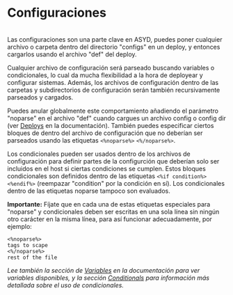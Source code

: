 Configuraciones
==============
<br/>
Las configuraciones son una parte clave en ASYD, puedes poner cualquier archivo o carpeta dentro del directorio "configs"
en un deploy, y entonces cargarlos usando el archivo "def" del deploy.

Cualquier archivo de configuración será parseado buscando variables o condicionales, lo cual da mucha
flexibilidad a la hora de deployear y configurar sistemas. Además, los archivos de configuración dentro de
las carpetas y subdirectorios de configuración serán también recursivamente parseados y cargados.

Puedes anular globalmente este comportamiento añadiendo el parámetro "noparse" en el archivo "def"
cuando cargues un archivo config o config dir (ver [Deploys](deploys.md) en la documentación).
También puedes especificar ciertos bloques de dentro del archivo de configuración que no deberían ser
parseados usando las etiquetas `<%noparse%>` `<%/noparse%>`.

Los condicionales pueden ser usados dentro de los archivos de configuración para definir partes de la configurción que deberían
solo ser incluidos en el host si ciertas condiciones se cumplen. Estos bloques condicionales son definidos dentro de
las etiquetas `<%if condition%>` `<%endif%>` (reempazar "condition" por la condición en sí).
Los condicionales dentro de las etiquetas noparse tampoco son evaluados.

**Importante:** Fíjate que en cada una de estas etiquetas especiales para "noparse" y condicionales deben ser escritas
en una sola línea sin ningún otro carácter en la misma línea, para así funcionar adecuadamente, por ejemplo:

    <%noparse%>
    tags to scape
    <%/noparse%>
    rest of the file

*Lee también la sección de [Variables](variables.md) en la documentación para ver variables disponibles,
y la sección [Conditionals](conditionals.md) para información más detallada sobre el uso de condicionales.*
